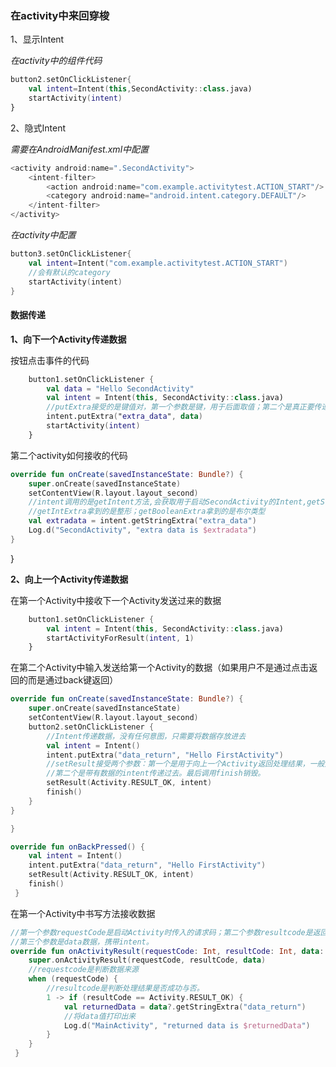 ### 在activity中来回穿梭

1、显示Intent  

*在activity中的组件代码*

```kotlin
button2.setOnClickListener{
    val intent=Intent(this,SecondActivity::class.java)
    startActivity(intent)
}
```

2、隐式Intent

*需要在AndroidManifest.xml中配置*

```kotlin
<activity android:name=".SecondActivity">
    <intent-filter>
        <action android:name="com.example.activitytest.ACTION_START"/>
        <category android:name="android.intent.category.DEFAULT"/>
    </intent-filter>
</activity>
```

*在activity中配置*

```kotlin
button3.setOnClickListener{
    val intent=Intent("com.example.activitytest.ACTION_START")
    //会有默认的category
    startActivity(intent)
}
```

####  数据传递

**1、向下一个Activity传递数据**

按钮点击事件的代码

```kotlin
    button1.setOnClickListener {
        val data = "Hello SecondActivity"
        val intent = Intent(this, SecondActivity::class.java)
        //putExtra接受的是键值对，第一个参数是键，用于后面取值；第二个是真正要传递的数据
        intent.putExtra("extra_data", data)
        startActivity(intent)
    }
```
第二个activity如何接收的代码


```kotlin
override fun onCreate(savedInstanceState: Bundle?) {
    super.onCreate(savedInstanceState)
    setContentView(R.layout.layout_second)
    //intent调用的是getIntent方法,会获取用于启动SecondActivity的Intent,getStringExtra获取到传递的数据
    //getIntExtra拿到的是整形；getBooleanExtra拿到的是布尔类型
    val extradata = intent.getStringExtra("extra_data")
    Log.d("SecondActivity", "extra data is $extradata")
}
```
}

**2、向上一个Activity传递数据**

在第一个Activity中接收下一个Activity发送过来的数据

```kotlin
    button1.setOnClickListener {
        val intent = Intent(this, SecondActivity::class.java)
        startActivityForResult(intent, 1)
    }
```
在第二个Activity中输入发送给第一个Activity的数据（如果用户不是通过点击返回的而是通过back键返回）

```kotlin
override fun onCreate(savedInstanceState: Bundle?) {
    super.onCreate(savedInstanceState)
    setContentView(R.layout.layout_second)
    button2.setOnClickListener {
        //Intent传递数据，没有任何意图，只需要将数据存放进去
        val intent = Intent()
        intent.putExtra("data_return", "Hello FirstActivity")
        //setResult接受两个参数：第一个是用于向上一个Activity返回处理结果，一般是RESULT_OK或者RESULT_CANCELED
        //第二个是带有数据的intent传递过去。最后调用finish销毁。
        setResult(Activity.RESULT_OK, intent)
        finish()
    }
}

}
```

```kotlin
override fun onBackPressed() {
    val intent = Intent()
    intent.putExtra("data_return", "Hello FirstActivity")
    setResult(Activity.RESULT_OK, intent)
    finish()
 }
```
在第一个Activity中书写方法接收数据

```kotlin
//第一个参数requestCode是启动Activity时传入的请求码；第二个参数resultcode是返回数据传入的处理结果
//第三个参数是data数据，携带intent。
override fun onActivityResult(requestCode: Int, resultCode: Int, data: Intent?) {
    super.onActivityResult(requestCode, resultCode, data)
    //requestcode是判断数据来源
    when (requestCode) {
        //resultcode是判断处理结果是否成功与否。
        1 -> if (resultCode == Activity.RESULT_OK) {
            val returnedData = data?.getStringExtra("data_return")
            //将data值打印出来
            Log.d("MainActivity", "returned data is $returnedData")
        }
    }
 }
```